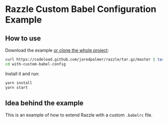 # Razzle Custom Babel Configuration Example

## How to use
Download the example [or clone the whole project](https://github.com/jaredpalmer/razzle.git):

```bash
curl https://codeload.github.com/jaredpalmer/razzle/tar.gz/master | tar -xz --strip=2 razzle-master/examples/with-custom-babel-config
cd with-custom-babel-config
```

Install it and run:

```bash
yarn install
yarn start
```

## Idea behind the example
This is an example of how to extend Razzle with a custom `.babelrc` file.